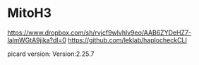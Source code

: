 # MitoH3

https://www.dropbox.com/sh/rvjcf9wlvhlv9eo/AAB6ZYDeHZ7-IalmWGtA9jika?dl=0
https://github.com/leklab/haplocheckCLI

picard version: Version:2.25.7

